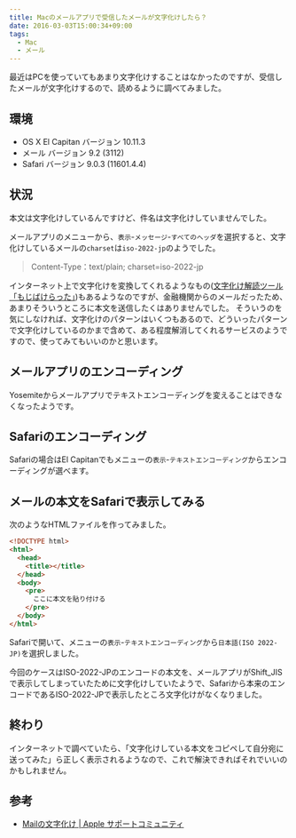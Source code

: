 ```yaml
---
title: Macのメールアプリで受信したメールが文字化けしたら？
date: 2016-03-03T15:00:34+09:00
tags:
  - Mac
  - メール
---
```

最近はPCを使っていてもあまり文字化けすることはなかったのですが、受信したメールが文字化けするので、読めるように調べてみました。

<!-- more -->

## 環境

* OS X El Capitan バージョン 10.11.3
* メール バージョン 9.2 (3112)
* Safari バージョン 9.0.3 (11601.4.4)

## 状況

本文は文字化けしているんですけど、件名は文字化けしていませんでした。

メールアプリのメニューから、`表示`-`メッセージ`-`すべてのヘッダ`を選択すると、文字化けしているメールの`charset`は`iso-2022-jp`のようでした。

> Content-Type：text/plain; charset=iso-2022-jp

インターネット上で文字化けを変換してくれるようなもの([文字化け解読ツール「もじばけらった」](http://lab.kiki-verb.com/mojibakeratta/))もあるようなのですが、金融機関からのメールだったため、あまりそういうところに本文を送信したくはありませんでした。
そういうのを気にしなければ、文字化けのパターンはいくつもあるので、どういったパターンで文字化けしているのかまで含めて、ある程度解消してくれるサービスのようですので、使ってみてもいいのかと思います。

## メールアプリのエンコーディング

Yosemiteからメールアプリでテキストエンコーディングを変えることはできなくなったようです。

## Safariのエンコーディング

Safariの場合はEl Capitanでもメニューの`表示`-`テキストエンコーディング`からエンコーディングが選べます。

## メールの本文をSafariで表示してみる

次のようなHTMLファイルを作ってみました。

``` html
<!DOCTYPE html>
<html>
  <head>
    <title></title>
  </head>
  <body>
    <pre>
      ここに本文を貼り付ける
    </pre>
  </body>
</html>
```

Safariで開いて、メニューの`表示`-`テキストエンコーディング`から`日本語(ISO 2022-JP)`を選択しました。

今回のケースはISO-2022-JPのエンコードの本文を、メールアプリがShift_JISで表示してしまっていたために文字化けしていたようで、Safariから本来のエンコードであるISO-2022-JPで表示したところ文字化けがなくなりました。

## 終わり

インターネットで調べていたら、「文字化けしている本文をコピペして自分宛に送ってみた」ら正しく表示されるようなので、これで解決できればそれでいいのかもしれません。

## 参考

* [Mailの文字化け | Apple サポートコミュニティ](https://discussionsjapan.apple.com/thread/10154778?tstart=0)
